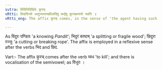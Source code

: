 ```yaml
---
sutra: विदिभिदिछिदेः कुरच्
vRtti: विदादिभ्यो धातुभ्यस्तच्छीलादिषु कर्तृषु कुरच्प्रत्ययो भवति ॥
vRtti_eng: The affix कुरच् comes, in the sense of 'the agent having such a habit &c', after the verbs विद् 'to know', भिद् 'to divide' and छिद् 'to pierce'.

---
```

As विदुरः पण्डितः 'a knowing _Pandit_'; भिदुरं काष्टम् 'a splitting or fragile wood'; छिदुरा रज्जुः 'a cutting or breaking rope'. The affix is employed in a reflexive sense after the verbs भिद and छिद.

Vart:- The affix कुरच् comes after the verb व्यध 'to kill'; and there is vocalisation of the semivowel; as विधुरः ।